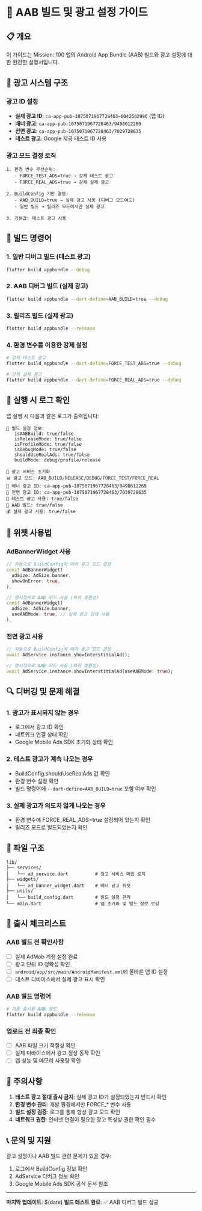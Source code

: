 # 🚀 AAB 빌드 및 광고 설정 가이드

## 📋 개요

이 가이드는 Mission: 100 앱의 Android App Bundle (AAB) 빌드와 광고 설정에 대한 완전한 설명서입니다.

## 🎯 광고 시스템 구조

### 광고 ID 설정
- **실제 광고 ID**: `ca-app-pub-1075071967728463~6042582986` (앱 ID)
- **배너 광고**: `ca-app-pub-1075071967728463/9498612269`
- **전면 광고**: `ca-app-pub-1075071967728463/7039728635`
- **테스트 광고**: Google 제공 테스트 ID 사용

### 광고 모드 결정 로직

```
1. 환경 변수 우선순위:
   - FORCE_TEST_ADS=true → 강제 테스트 광고
   - FORCE_REAL_ADS=true → 강제 실제 광고

2. BuildConfig 기반 결정:
   - AAB_BUILD=true → 실제 광고 사용 (디버그 모드여도)
   - 일반 빌드 → 릴리즈 모드에서만 실제 광고

3. 기본값: 테스트 광고 사용
```

## 🔧 빌드 명령어

### 1. 일반 디버그 빌드 (테스트 광고)
```bash
flutter build appbundle --debug
```

### 2. AAB 디버그 빌드 (실제 광고)
```bash
flutter build appbundle --dart-define=AAB_BUILD=true --debug
```

### 3. 릴리즈 빌드 (실제 광고)
```bash
flutter build appbundle --release
```

### 4. 환경 변수를 이용한 강제 설정
```bash
# 강제 테스트 광고
flutter build appbundle --dart-define=FORCE_TEST_ADS=true --debug

# 강제 실제 광고
flutter build appbundle --dart-define=FORCE_REAL_ADS=true --debug
```

## 📱 실행 시 로그 확인

앱 실행 시 다음과 같은 로그가 출력됩니다:

```
🔧 빌드 설정 정보:
   isAABBuild: true/false
   isReleaseMode: true/false
   isProfileMode: true/false
   isDebugMode: true/false
   shouldUseRealAds: true/false
   buildMode: debug/profile/release

🔔 광고 서비스 초기화
📊 광고 모드: AAB_BUILD/RELEASE/DEBUG/FORCE_TEST/FORCE_REAL
🎯 배너 광고 ID: ca-app-pub-1075071967728463/9498612269
🎯 전면 광고 ID: ca-app-pub-1075071967728463/7039728635
🧪 테스트 광고 사용: true/false
🚀 AAB 빌드: true/false
💰 실제 광고 사용: true/false
```

## 🎨 위젯 사용법

### AdBannerWidget 사용
```dart
// 자동으로 BuildConfig에 따라 광고 모드 결정
const AdBannerWidget(
  adSize: AdSize.banner,
  showOnError: true,
),

// 명시적으로 AAB 모드 사용 (하위 호환성)
const AdBannerWidget(
  adSize: AdSize.banner,
  useAABMode: true, // 실제 광고 강제 사용
),
```

### 전면 광고 사용
```dart
// 자동으로 BuildConfig에 따라 광고 모드 결정
await AdService.instance.showInterstitialAd();

// 명시적으로 AAB 모드 사용 (하위 호환성)
await AdService.instance.showInterstitialAd(useAABMode: true);
```

## 🔍 디버깅 및 문제 해결

### 1. 광고가 표시되지 않는 경우
- 로그에서 광고 ID 확인
- 네트워크 연결 상태 확인
- Google Mobile Ads SDK 초기화 상태 확인

### 2. 테스트 광고가 계속 나오는 경우
- BuildConfig.shouldUseRealAds 값 확인
- 환경 변수 설정 확인
- 빌드 명령어에 `--dart-define=AAB_BUILD=true` 포함 여부 확인

### 3. 실제 광고가 의도치 않게 나오는 경우
- 환경 변수에 FORCE_REAL_ADS=true 설정되어 있는지 확인
- 릴리즈 모드로 빌드되었는지 확인

## 📝 파일 구조

```
lib/
├── services/
│   └── ad_service.dart          # 광고 서비스 메인 로직
├── widgets/
│   └── ad_banner_widget.dart    # 배너 광고 위젯
├── utils/
│   └── build_config.dart        # 빌드 설정 관리
└── main.dart                    # 앱 초기화 및 빌드 정보 로깅
```

## 🎯 출시 체크리스트

### AAB 빌드 전 확인사항
- [ ] 실제 AdMob 계정 설정 완료
- [ ] 광고 단위 ID 정확성 확인
- [ ] `android/app/src/main/AndroidManifest.xml`에 올바른 앱 ID 설정
- [ ] 테스트 디바이스에서 실제 광고 표시 확인

### AAB 빌드 명령어
```bash
# 최종 출시용 AAB 빌드
flutter build appbundle --release
```

### 업로드 전 최종 확인
- [ ] AAB 파일 크기 적절성 확인
- [ ] 실제 디바이스에서 광고 정상 동작 확인
- [ ] 앱 성능 및 메모리 사용량 확인

## 🚨 주의사항

1. **테스트 광고 절대 출시 금지**: 실제 광고 ID가 설정되었는지 반드시 확인
2. **환경 변수 관리**: 개발 환경에서만 FORCE_* 변수 사용
3. **빌드 설정 검증**: 로그를 통해 항상 광고 모드 확인
4. **네트워크 권한**: 인터넷 연결이 필요한 광고 특성상 권한 확인 필수

## 📞 문의 및 지원

광고 설정이나 AAB 빌드 관련 문제가 있을 경우:
1. 로그에서 BuildConfig 정보 확인
2. AdService 디버그 정보 확인
3. Google Mobile Ads SDK 공식 문서 참조

---

**마지막 업데이트**: $(date)
**빌드 테스트 완료**: ✅ AAB 디버그 빌드 성공 